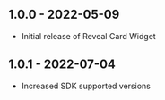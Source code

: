 ## 1.0.0 - 2022-05-09

* Initial release of Reveal Card Widget

## 1.0.1 - 2022-07-04

* Increased SDK supported versions